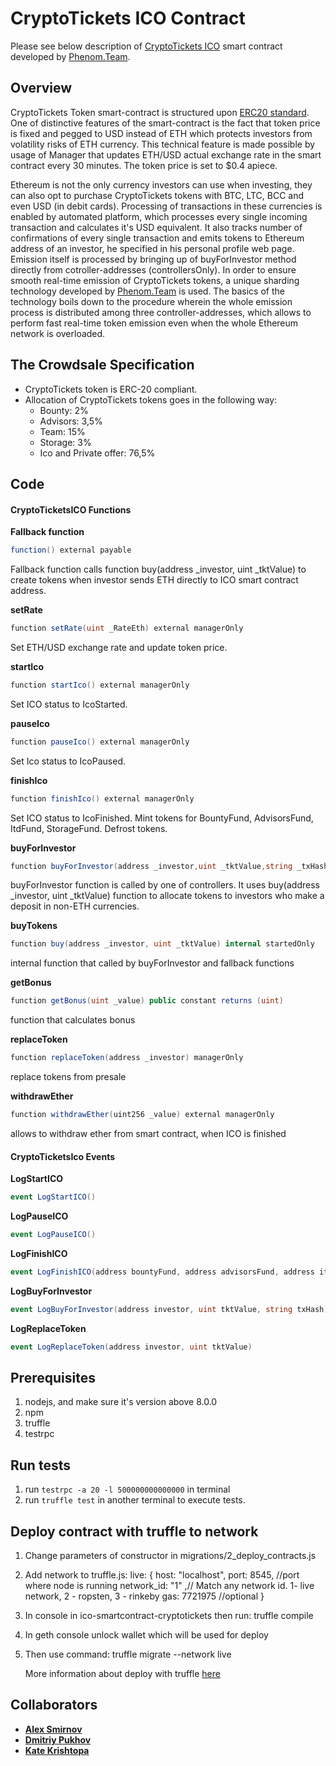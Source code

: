 # CryptoTickets ICO Contract

Please see below description of [CryptoTickets ICO][cryptoTickets] smart contract developed by [Phenom.Team][phenom].

## Overview
CryptoTickets Token smart-contract is structured upon [ERC20 standard](erc20).
One of distinctive features of the smart-contract is the fact that token price is fixed and pegged to USD instead of ETH which protects investors from volatility risks of ETH currency. This technical feature is made possible by usage of Manager that updates ETH/USD actual exchange rate in the smart contract every 30 minutes. The token price is set to $0.4 apiece.

Ethereum is not the only currency investors can use when investing, they can also opt to purchase CryptoTickets tokens with BTC, LTC, BCC and even USD (in debit cards). Processing of transactions in these currencies is enabled by automated platform, which processes every single incoming transaction and calculates it's USD equivalent. It also tracks number of confirmations of every single transaction and emits tokens to Ethereum address of an investor, he specified in his personal profile web page. Emission itself is processed by bringing up of buyForInvestor method directly from cotroller-addresses (controllersOnly). In order to ensure smooth real-time emission of CryptoTickets tokens, a unique sharding technology developed by  [Phenom.Team][phenom] is used. The basics of the technology boils down to the procedure wherein the whole emission process is distributed among three controller-addresses, which allows to perform fast real-time token emission  even when the whole Ethereum network is overloaded.


## The Crowdsale Specification
*	CryptoTickets token is ERC-20 compliant.
*   Allocation of CryptoTickets tokens goes in the following way:
    * Bounty: 2%
    * Advisors: 3,5%
    * Team: 15%
    * Storage: 3%
    * Ico and Private offer: 76,5%


## Code

#### CryptoTicketsICO Functions

**Fallback function**
```cs
function() external payable
```
Fallback function calls function buy(address _investor, uint _tktValue) to create tokens when investor sends ETH directly to ICO smart contract address.

**setRate**
```cs
function setRate(uint _RateEth) external managerOnly
```
Set ETH/USD exchange rate and update token price.

**startIco**
```cs
function startIco() external managerOnly
```
Set ICO status to IcoStarted.

**pauseIco**
```cs
function pauseIco() external managerOnly
```
Set Ico status to IcoPaused.

**finishIco**
```cs
function finishIco() external managerOnly
```
Set ICO status to IcoFinished. Mint tokens for BountyFund, AdvisorsFund, ItdFund, StorageFund. Defrost tokens.

**buyForInvestor**
```cs
function buyForInvestor(address _investor,uint _tktValue,string _txHash) external controllersOnly
```
buyForInvestor function is called by one of controllers. It uses buy(address _investor, uint _tktValue) function to allocate tokens to investors who make a deposit in non-ETH currencies.

**buyTokens**
```cs
function buy(address _investor, uint _tktValue) internal startedOnly
```
internal function that called by buyForInvestor and fallback functions

**getBonus**
```cs
function getBonus(uint _value) public constant returns (uint)
```
function that calculates bonus

**replaceToken**
```cs
function replaceToken(address _investor) managerOnly
```
replace tokens from presale


**withdrawEther**
```cs
function withdrawEther(uint256 _value) external managerOnly
```
allows to withdraw ether from smart contract, when ICO is finished

#### CryptoTicketsIco Events

**LogStartICO**
```cs
event LogStartICO()
```
**LogPauseICO**
```cs
event LogPauseICO()
```
**LogFinishICO**
```cs
event LogFinishICO(address bountyFund, address advisorsFund, address itdFund, address storageFund)
```
**LogBuyForInvestor**
```cs
event LogBuyForInvestor(address investor, uint tktValue, string txHash)
```
**LogReplaceToken**
```cs
event LogReplaceToken(address investor, uint tktValue)
```

## Prerequisites
1. nodejs, and make sure it's version above 8.0.0
2. npm
3. truffle
4. testrpc

## Run tests
1. run `testrpc -a 20 -l 500000000000000` in terminal
2. run `truffle test` in another terminal to execute tests.

## Deploy contract with truffle to network

1. Change parameters of constructor in migrations/2_deploy_contracts.js
2. Add network to truffle.js:
    live: {
      host: "localhost",
      port: 8545, //port where node is running
      network_id: "1" ,// Match any network id. 1- live network, 2 - ropsten, 3 - rinkeby
      gas: 7721975 //optional
    }
3. In console in ico-smartcontract-cryptotickets then run: truffle compile
4. In geth console unlock wallet which will be used for deploy
5. Then use command: truffle migrate --network live

   More information about deploy with truffle [here][truffle]
## Collaborators

* **[Alex Smirnov](https://github.com/AlekseiSmirnov)**
* **[Dmitriy Pukhov](https://github.com/puhoshville)**
* **[Kate Krishtopa](https://github.com/Krishtopa)**


[cryptoTickets]: https://crypto.tickets/
[phenom]: https://phenom.team/
[erc20]: https://github.com/ethereum/EIPs/blob/master/EIPS/eip-20-token-standard.md
[truffle]: http://truffleframework.com/tutorials/deploying-to-the-live-network
